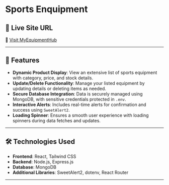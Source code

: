 # Sports Enquipment

## 🚀 Live Site URL

🔗 [Visit MyEquipmentHub](https://sprots-enquipment.web.app/)

---

## 🌟 Features

- **Dynamic Product Display**: View an extensive list of sports equipment with
  category, price, and stock details.
- **Update/Delete Functionality**: Manage your listed equipment by updating
  details or deleting items as needed.
- **Secure Database Integration**: Data is securely managed using MongoDB, with
  sensitive credentials protected in `.env`.
- **Interactive Alerts**: Includes real-time alerts for confirmation and success
  using `SweetAlert2`.
- **Loading Spinner**: Ensures a smooth user experience with loading spinners
  during data fetches and updates.

---

## 🛠️ Technologies Used

- **Frontend**: React, Tailwind CSS
- **Backend**: Node.js, Express.js
- **Database**: MongoDB
- **Additional Libraries**: SweetAlert2, dotenv, React Router

---

